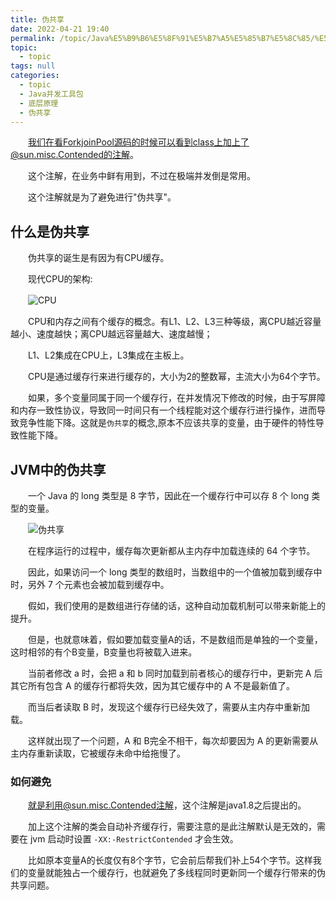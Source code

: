 ```yaml
---
title: 伪共享
date: 2022-04-21 19:40
permalink: /topic/Java%E5%B9%B6%E5%8F%91%E5%B7%A5%E5%85%B7%E5%8C%85/%E5%BA%95%E5%B1%82%E5%8E%9F%E7%90%86/%E4%BC%AA%E5%85%B1%E4%BA%AB
topic: 
  - topic
tags: null
categories: 
  - topic
  - Java并发工具包
  - 底层原理
  - 伪共享
---
```

　　我们在看ForkjoinPool源码的时候可以看到class上加上了@sun.misc.Contended的注解。

　　这个注解，在业务中鲜有用到，不过在极端并发倒是常用。

　　这个注解就是为了避免进行"伪共享"。

## 什么是伪共享

　　伪共享的诞生是有因为有CPU缓存。

　　现代CPU的架构:

　　![CPU](https://www.shiyitopo.tech/uPic/CPU.png)

　　CPU和内存之间有个缓存的概念。有L1、L2、L3三种等级，离CPU越近容量越小、速度越快；离CPU越远容量越大、速度越慢；

　　L1、L2集成在CPU上，L3集成在主板上。

　　CPU是通过缓存行来进行缓存的，大小为2的整数幂，主流大小为64个字节。

　　如果，多个变量同属于同一个缓存行，在并发情况下修改的时候，由于写屏障和内存一致性协议，导致同一时间只有一个线程能对这个缓存行进行操作，进而导致竞争性能下降。这就是`伪共享`的概念,原本不应该共享的变量，由于硬件的特性导致性能下降。

## JVM中的伪共享

　　一个 Java 的 long 类型是 8 字节，因此在一个缓存行中可以存 8 个 long 类型的变量。

　　![伪共享](https://www.shiyitopo.tech/uPic/%E4%BC%AA%E5%85%B1%E4%BA%AB.png)

　　在程序运行的过程中，缓存每次更新都从主内存中加载连续的 64 个字节。

　　因此，如果访问一个 long 类型的数组时，当数组中的一个值被加载到缓存中时，另外 7 个元素也会被加载到缓存中。

　　假如，我们使用的是数组进行存储的话，这种自动加载机制可以带来新能上的提升。

　　但是，也就意味着，假如要加载变量A的话，不是数组而是单独的一个变量，这时相邻的有个B变量，B变量也将被载入进来。

　　当前者修改 a 时，会把 a 和 b 同时加载到前者核心的缓存行中，更新完 A 后其它所有包含 A 的缓存行都将失效，因为其它缓存中的 A 不是最新值了。

　　而当后者读取 B 时，发现这个缓存行已经失效了，需要从主内存中重新加载。

　　这样就出现了一个问题，A 和 B完全不相干，每次却要因为 A 的更新需要从主内存重新读取，它被缓存未命中给拖慢了。

### 如何避免

　　就是利用@sun.misc.Contended注解，这个注解是java1.8之后提出的。

　　加上这个注解的类会自动补齐缓存行，需要注意的是此注解默认是无效的，需要在 jvm 启动时设置 `-XX:-RestrictContended` 才会生效。

　　比如原本变量A的长度仅有8个字节，它会前后帮我们补上54个字节。这样我们的变量就能独占一个缓存行，也就避免了多线程同时更新同一个缓存行带来的伪共享问题。
